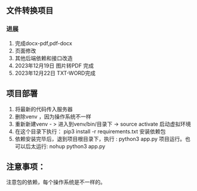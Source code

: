## 文件转换项目
### 进展
1. 完成docx-pdf,pdf-docx
2. 页面修改
3. 其他后端依赖和接口改造
4. 2023年12月19日    图片转PDF 完成
5. 2023年12月22日    TXT-WORD完成


## 项目部署
1. 将最新的代码传入服务器
2. 删除venv ，因为操作系统不一样
3. 重新新建venv - > 进入到venv/bin/目录下 -> source activate 启动虚拟环境
4. 在这个目录下执行：  pip3 install -r requirements.txt 安装依赖包
5. 依赖安装完毕后，退到项目根目录下，执行 :  python3 app.py 项目运行。也可以后太运行: nohup python3 app.py

## 注意事项：
注意包的依赖，每个操作系统是不一样的。

